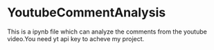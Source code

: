 # YoutubeCommentAnalysis
This is a ipynb file which can analyze the comments from the youtube video.You need yt api key to acheve my project.
